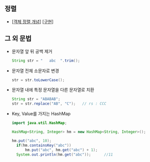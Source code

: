 ## 정렬
- [[객체 정렬 개념](https://gmlwjd9405.github.io/2018/09/06/java-comparable-and-comparator.html)] [[구현](https://github.com/BJ-Lim/Frameworks/blob/master/java/ComparableExample.java)]

## 그 외 문법
- 문자열 앞 뒤 공백 제거
  ```java
  String str = "   abc  ".trim();
  ```
- 문자열 전체 소문자로 변경
  ```java
  str = str.toLowerCase();
  ```
- 문자열 내에 특정 문자열을 다른 문자열로 치환
  ```java
  String str = "ABABAB";
  str = str.replace("AB", "C");   // rs : CCC
  ```
- Key, Value를 가지는 HashMap
  ```java
  import java.util.HashMap;

  HashMap<String, Integer> hm = new HashMap<String, Integer>();
  
  hm.put("abc", 10);
	if(hm.containsKey("abc"))
		hm.put("abc", hm.get("abc") + 1);
	System.out.println(hm.get("abc"));      //11
  ```
